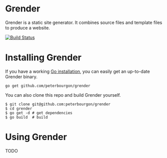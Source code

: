 # Grender

Grender is a static site generator. It combines source files and template files
to produce a website.

[![Build Status][1]][2]

[1]: https://secure.travis-ci.org/peterbourgon/grender.png
[2]: http://www.travis-ci.org/peterbourgon/grender

# Installing Grender

If you have a working [Go installation](http://golang.org/doc/install), you
can easily get an up-to-date Grender binary.

    go get github.com/peterbourgon/grender

You can also clone this repo and build Grender yourself.

    $ git clone git@github.com:peterbourgon/grender
    $ cd grender
    $ go get -d # get dependencies
    $ go build  # build


# Using Grender

TODO
